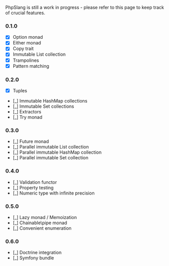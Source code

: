 PhpSlang is still a work in progress - please refer to this page to keep track of crucial features.

### 0.1.0
 - [x] Option monad
 - [x] Either monad
 - [x] Copy trait
 - [x] Immutable List collection
 - [x] Trampolines
 - [x] Pattern matching

### 0.2.0 
 - [x] Tuples
 - [_] Immutable HashMap collections
 - [_] Immutable Set collections
 - [_] Extractors
 - [_] Try monad

### 0.3.0
 - [_] Future monad
 - [_] Parallel immutable List collection
 - [_] Parallel immutable HashMap collection
 - [_] Parallel immutable Set collection

### 0.4.0
 - [_] Validation functor
 - [_] Property testing
 - [_] Numeric type with infinite precision

### 0.5.0
 - [_] Lazy monad / Memoization
 - [_] Chainable\pipe monad
 - [_] Convenient enumeration

### 0.6.0
 - [_] Doctrine integration
 - [_] Symfony bundle